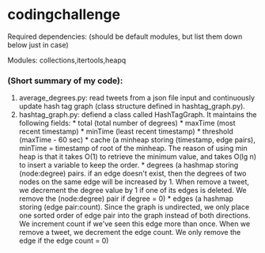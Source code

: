 # codingchallenge

Required dependencies:  (should be default modules, but list them down below just in case)

Modules: collections,itertools,heapq



### (Short summary of my code):
  1. average_degrees.py: read tweets from a json file input and continuously update hash tag graph (class structure defined in hashtag_graph.py).
  2. hashtag_graph.py: defiend a class called HashTagGraph. It maintains the following fields:
    * total (total number of degrees)
    * maxTime (most recent timestamp)
    * minTime (least recent timestamp)
    * threshold (maxTime - 60 sec)
    * cache (a minheap storing (timestamp, edge pairs), minTime = timestamp of root of the minheap. The reason of using min heap is that it takes O(1) to retrieve the minimum value, and takes O(lg n) to insert a variable to keep the order. 
    * degrees (a hashmap storing (node:degree) pairs. if an edge doesn't exist, then the degrees of two nodes on the same edge will be increased by 1. When remove a tweet, we decrement the degree value by 1 if one of its edges is deleted. We remove the (node:degree) pair if degree = 0)
    * edges (a hashmap storing (edge pair:count). Since the graph is undirected, we only place one sorted order of edge pair into the graph instead of both directions. We increment count if we've seen this edge more than once. When we remove a tweet, we decrement the edge count. We only remove the edge if the edge count = 0)
